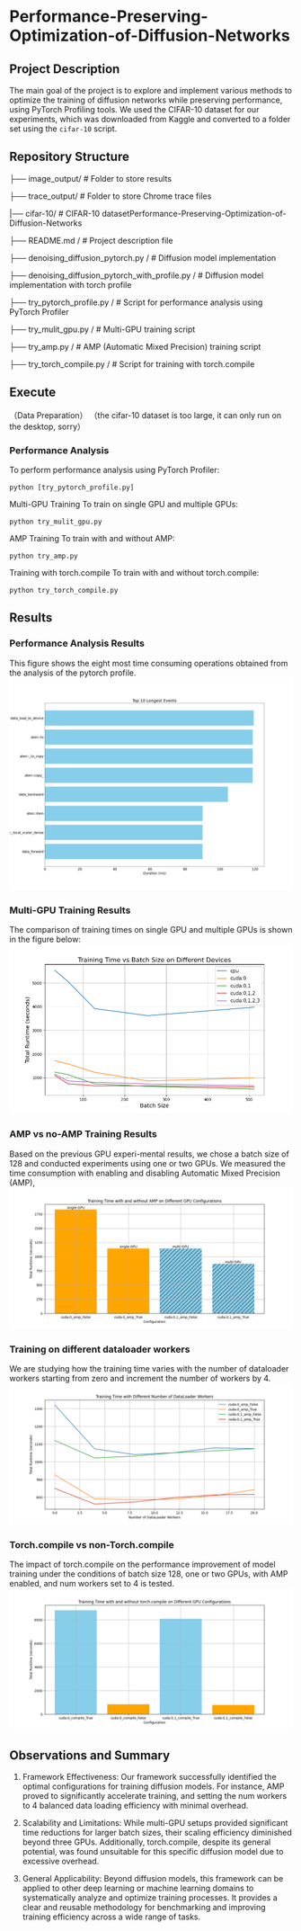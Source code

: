 # Performance-Preserving-Optimization-of-Diffusion-Networks

## Project Description
The main goal of the project is to explore and implement various methods to optimize the training of diffusion networks while preserving performance, using PyTorch Profiling tools. We used the CIFAR-10 dataset for our experiments, which was downloaded from Kaggle and converted to a folder set using the `cifar-10` script.

## Repository Structure

├── image_output/ # Folder to store results 

├── trace_output/ # Folder to store Chrome trace files 

|── cifar-10/ # CIFAR-10 datasetPerformance-Preserving-Optimization-of-Diffusion-Networks

├── README.md / # Project description file 

├── denoising_diffusion_pytorch.py / # Diffusion model implementation 

├── denoising_diffusion_pytorch_with_profile.py / # Diffusion model implementation with torch profile

├── try_pytorch_profile.py / # Script for performance analysis using PyTorch Profiler 

├── try_mulit_gpu.py / # Multi-GPU training script 

├── try_amp.py / # AMP (Automatic Mixed Precision) training script

├── try_torch_compile.py / # Script for training with torch.compile 



## Execute 
（Data Preparation）
（the cifar-10 dataset is too large, it can only run on the desktop, sorry）


### Performance Analysis
To perform performance analysis using PyTorch Profiler:
```
python [try_pytorch_profile.py]
```
Multi-GPU Training
To train on single GPU and multiple GPUs:
```
python try_mulit_gpu.py
```

AMP Training
To train with and without AMP:
```
python try_amp.py
```

Training with torch.compile
To train with and without torch.compile:
```
python try_torch_compile.py
```

## Results
### Performance Analysis Results
This figure shows the eight most time consuming operations obtained from the analysis of the pytorch profile.
![](./image_output/top_10_longest_events.png)


### Multi-GPU Training Results
The comparison of training times on single GPU and multiple GPUs is shown in the figure below:
![](./image_output/training_time_vs_batch_size.png)


### AMP vs no-AMP Training Results
Based on the previous GPU experi-mental results, we chose a batch size of 128 and conducted experiments using one or two GPUs. We measured the time consumption with enabling and disabling Automatic Mixed Precision (AMP),
![](./image_output/training_time_with_amp.png)

### Training on different dataloader workers
We are studying how the training time varies with the number of dataloader workers starting from zero and increment the number of workers by 4.
![](./image_output/training_time_vs_num_workers.png)


### Torch.compile vs non-Torch.compile
The impact of torch.compile on the performance improvement of model training under the conditions of batch size 128, one or two GPUs, with AMP enabled, and
num workers set to 4 is tested.
![](./image_output/training_time_via_torch_compile.png)


## Observations and Summary

1) Framework Effectiveness: Our framework successfully identified the optimal configurations for training diffusion models. For instance, AMP proved to significantly accelerate training, and setting the num workers to 4 balanced data loading efficiency with minimal overhead. 

2) Scalability and Limitations: While multi-GPU setups provided significant time reductions for larger batch sizes, their scaling efficiency diminished beyond three GPUs. Additionally, torch.compile, despite its general potential, was found unsuitable for this specific diffusion model due to excessive overhead.

3) General Applicability: Beyond diffusion models, this framework can be applied to other deep learning or machine learning domains to systematically analyze and optimize training processes. It provides a clear and reusable methodology for benchmarking and improving training efficiency across a wide range of tasks.
